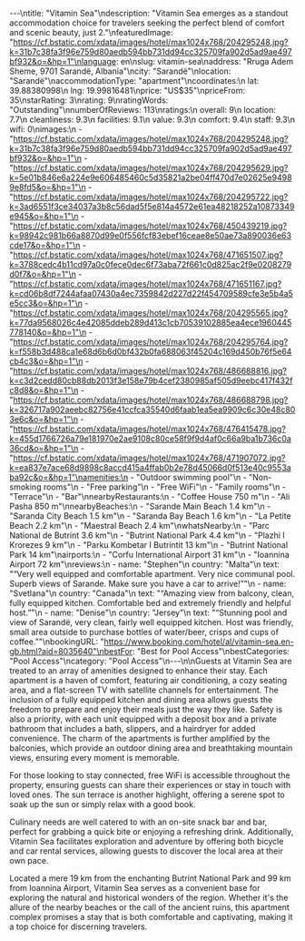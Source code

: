 ---\ntitle: "Vitamin Sea"\ndescription: "Vitamin Sea emerges as a standout accommodation choice for travelers seeking the perfect blend of comfort and scenic beauty, just 2."\nfeaturedImage: "https://cf.bstatic.com/xdata/images/hotel/max1024x768/204295248.jpg?k=31b7c38fa3f96e759d80aedb594bb731dd94cc325709fa902d5ad9ae497bf932&o=&hp=1"\nlanguage: en\nslug: vitamin-sea\naddress: "Rruga Adem Sheme, 9701 Sarandë, Albania"\ncity: "Sarandë"\nlocation: "Sarandë"\naccommodationType: "apartment"\ncoordinates:\n  lat: 39.88380998\n  lng: 19.99816481\nprice: "US$35"\npriceFrom: 35\nstarRating: 3\nrating: 9\nratingWords: "Outstanding"\nnumberOfReviews: 113\nratings:\n  overall: 9\n  location: 7.7\n  cleanliness: 9.3\n  facilities: 9.1\n  value: 9.3\n  comfort: 9.4\n  staff: 9.3\n  wifi: 0\nimages:\n  - "https://cf.bstatic.com/xdata/images/hotel/max1024x768/204295248.jpg?k=31b7c38fa3f96e759d80aedb594bb731dd94cc325709fa902d5ad9ae497bf932&o=&hp=1"\n  - "https://cf.bstatic.com/xdata/images/hotel/max1024x768/204295629.jpg?k=5e01b846e6a224e9e606485460c5d35821a2be04ff470d7e02625e94989e8fd5&o=&hp=1"\n  - "https://cf.bstatic.com/xdata/images/hotel/max1024x768/204295722.jpg?k=3ad6551f3ce34037a3b8c56dad5f5e814a4572e61ea48218252a10873349e945&o=&hp=1"\n  - "https://cf.bstatic.com/xdata/images/hotel/max1024x768/450439219.jpg?k=98942c981b66a8870d99e0f556fcf83ebef16ceae8e50ae73a890036e63cde17&o=&hp=1"\n  - "https://cf.bstatic.com/xdata/images/hotel/max1024x768/471651507.jpg?k=3788cedc4b11cd97a0c0fece0dec6f73aba72f661c0d825ac2f9e0208279d0f7&o=&hp=1"\n  - "https://cf.bstatic.com/xdata/images/hotel/max1024x768/471651167.jpg?k=cd06b8df7244afaa07430a4ec7359842d227d22f454709589cfe3e5b4a5e5cc3&o=&hp=1"\n  - "https://cf.bstatic.com/xdata/images/hotel/max1024x768/204295565.jpg?k=77da9568026c4e42085ddeb289d413c1cb70539102885ea4ece1960445778140&o=&hp=1"\n  - "https://cf.bstatic.com/xdata/images/hotel/max1024x768/204295764.jpg?k=f558b3d488ca1e68d6b6d0bf432b0fa688063f45204c169d450b76f5e64cb4c3&o=&hp=1"\n  - "https://cf.bstatic.com/xdata/images/hotel/max1024x768/486688816.jpg?k=c3d2cedd80cb88db2013f3e158e79b4cef2380985af505d9eebc417f432fc8d8&o=&hp=1"\n  - "https://cf.bstatic.com/xdata/images/hotel/max1024x768/486688798.jpg?k=326717a902aeebc82756e41ccfca35540d6faab1ea5ea9909c6c30e48c803e6c&o=&hp=1"\n  - "https://cf.bstatic.com/xdata/images/hotel/max1024x768/476415478.jpg?k=455d1766726a79e181970e2ae9108c80ce58f9f9d4af0c66a9ba1b736c0a36cd&o=&hp=1"\n  - "https://cf.bstatic.com/xdata/images/hotel/max1024x768/471907072.jpg?k=ea837e7ace68d9898c8accd415a4ffab0b2e78d45066d0f513e40c9553aba92c&o=&hp=1"\namenities:\n  - "Outdoor swimming pool"\n  - "Non-smoking rooms"\n  - "Free parking"\n  - "Free WiFi"\n  - "Family rooms"\n  - "Terrace"\n  - "Bar"\nnearbyRestaurants:\n  - "Coffee House 750 m"\n  - "Ali Pasha 850 m"\nnearbyBeaches:\n  - "Sarande Main Beach 1.4 km"\n  - "Saranda City Beach 1.5 km"\n  - "Saranda Bay Beach 1.6 km"\n  - "La Petite Beach 2.2 km"\n  - "Maestral Beach 2.4 km"\nwhatsNearby:\n  - "Parc National de Butrint 3.6 km"\n  - "Butrint National Park 4.4 km"\n  - "Plazhi I Krorezes 9 km"\n  - "Parku Kombetar I Butrintit 13 km"\n  - "Butrint National Park 14 km"\nairports:\n  - "Corfu International Airport 31 km"\n  - "Ioannina Airport 72 km"\nreviews:\n  - name: "Stephen"\n    country: "Malta"\n    text: "“Very well equipped and comfortable apartment. Very nice communal pool. Superb views of Sarande. Make sure you have a car to arrive!”"\n  - name: "Svetlana"\n    country: "Canada"\n    text: "“Amazing view from balcony, clean, fully equipped kitchen. Comfortable bed and extremely friendly and helpful host.”"\n  - name: "Denise"\n    country: "Jersey"\n    text: "“Stunning pool and view of Sarandë, very clean, fairly well equipped kitchen. Host was friendly, small area outside to purchase bottles of water/beer, crisps and cups of coffee.”"\nbookingURL: "https://www.booking.com/hotel/al/vitamin-sea.en-gb.html?aid=8035640"\nbestFor: "Best for Pool Access"\nbestCategories: "Pool Access"\ncategory: "Pool Access"\n---\n\nGuests at Vitamin Sea are treated to an array of amenities designed to enhance their stay. Each apartment is a haven of comfort, featuring air conditioning, a cozy seating area, and a flat-screen TV with satellite channels for entertainment. The inclusion of a fully equipped kitchen and dining area allows guests the freedom to prepare and enjoy their meals just the way they like. Safety is also a priority, with each unit equipped with a deposit box and a private bathroom that includes a bath, slippers, and a hairdryer for added convenience. The charm of the apartments is further amplified by the balconies, which provide an outdoor dining area and breathtaking mountain views, ensuring every moment is memorable.

For those looking to stay connected, free WiFi is accessible throughout the property, ensuring guests can share their experiences or stay in touch with loved ones. The sun terrace is another highlight, offering a serene spot to soak up the sun or simply relax with a good book.

Culinary needs are well catered to with an on-site snack bar and bar, perfect for grabbing a quick bite or enjoying a refreshing drink. Additionally, Vitamin Sea facilitates exploration and adventure by offering both bicycle and car rental services, allowing guests to discover the local area at their own pace.

Located a mere 19 km from the enchanting Butrint National Park and 99 km from Ioannina Airport, Vitamin Sea serves as a convenient base for exploring the natural and historical wonders of the region. Whether it's the allure of the nearby beaches or the call of the ancient ruins, this apartment complex promises a stay that is both comfortable and captivating, making it a top choice for discerning travelers.